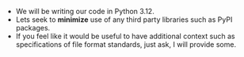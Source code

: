 * We will be writing our code in Python 3.12.
* Lets seek to **minimize** use of any third party libraries such as PyPI packages.
* If you feel like it would be useful to have additional context such as specifications of file format standards, just ask, I will provide some.

